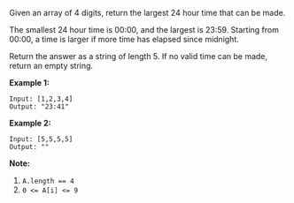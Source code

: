
Given an array of 4 digits, return the largest 24 hour time that can be made.

The smallest 24 hour time is 00:00, and the largest is 23:59. Starting from 00:00, a time is larger if more time has elapsed since midnight.

Return the answer as a string of length 5. If no valid time can be made, return an empty string.

**Example 1:**

    Input: [1,2,3,4]
    Output: "23:41"

**Example 2:**

    Input: [5,5,5,5]
    Output: ""

**Note:**

1.  `A.length == 4`
2.  `0 <= A[i] <= 9`
